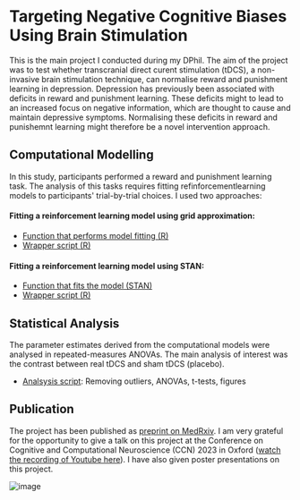 # Targeting Negative Cognitive Biases Using Brain Stimulation 

This is the main project I conducted during my DPhil. The aim of the project was to test whether transcranial direct curent stimulation (tDCS), 
a non-invasive brain stimulation technique, can normalise reward and punishment learning in depression. Depression has previously been associated with
deficits in reward and punishment learning. These deficits might to lead to an increased focus on negative information, which are thought to cause and maintain
depressive symptoms. Normalising these deficits in reward and punishemnt learning might therefore be a novel intervention approach.

## Computational Modelling

In this study, participants performed a reward and punishment learning task. The analysis of this tasks requires fitting refinforcementlearning models to participants' trial-by-trial choices. I used two approaches:

#### Fitting a reinforcement learning model using grid approximation:
- [Function that performs model fitting (R)](https://github.com/verenasarrazin/Analysis-and-coding/blob/main/Targeting%20negative%20cognitive%20biases%20using%20brain%20stimulation%20(R%20%26%20STAN)/fit_model1_block_wise.R)
- [Wrapper script (R)](https://github.com/verenasarrazin/Analysis-and-coding/blob/main/Targeting%20negative%20cognitive%20biases%20using%20brain%20stimulation%20(R%20%26%20STAN)/Parameter_estimation_model1_blockwise.R)
  
#### Fitting a reinforcement learning model using STAN:
- [Function that fits the model (STAN)](https://github.com/verenasarrazin/Analysis-and-coding/blob/main/Targeting%20negative%20cognitive%20biases%20using%20brain%20stimulation%20(R%20%26%20STAN)/fit_model6_constant.stan)
- [Wrapper script (R)](https://github.com/verenasarrazin/Analysis-and-coding/blob/main/Targeting%20negative%20cognitive%20biases%20using%20brain%20stimulation%20(R%20%26%20STAN)/Parameter_estimation_model6_constant.R)
  
## Statistical Analysis

The parameter estimates derived from the computational models were analysed in repeated-measures ANOVAs. The main analysis of interest was the contrast between real tDCS and sham tDCS (placebo).

- [Analsysis script](https://github.com/verenasarrazin/Analysis-and-coding/blob/main/Targeting%20negative%20cognitive%20biases%20using%20brain%20stimulation%20(R%20%26%20STAN)/Effect_of_tDCS_constant_model.R): Removing outliers, ANOVAs, t-tests, figures


## Publication
The project has been published as [preprint on MedRxiv](https://www.medrxiv.org/content/10.1101/2023.04.24.23289064v1). I am very grateful for the opportunity to give a talk on this project at the Conference on Cognitive and Computational Neuroscience (CCN) 2023 in Oxford ([watch the recording of Youtube here](https://www.youtube.com/live/nxTSMQFx-HM?feature=shared&t=7521)). I have also given poster presentations on this project. 


![image](https://github.com/verenasarrazin/Analysis-and-coding/assets/73107031/594e6b0d-f73f-4459-b7d8-3b93c1bcf171)
